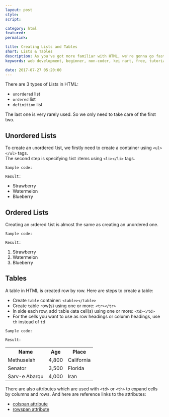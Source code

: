 ```yaml
---
layout: post
style:
script:

category: html
featured:
permalink:

title: Creating Lists and Tables
short: Lists & Tables
description: As you've got more familiar with HTML, we're gonna go fast in this tutorial. <br>Lists and Tables are popular way to represent content. <br>Let's talk about them using HTML.
keywords: web development, beginner, non-coder, kei nart, free, tutorial, coding, programming, code nart, html, ordered, unordered, list, table

date: 2017-07-27 05:20:00
---
```


There are 3 types of Lists in HTML:

- `unordered` list
- `ordered` list
- `definition` list

The last one is very rarely used. So we only need to take care of the first two.

## Unordered Lists

To create an `u`nordered `l`ist, we firstly need to create a container using
`<ul></ul>` tags.  
The second step is specifying `l`ist `i`tems using `<li></li>` tags.

`Sample code:`
<script src="https://gist.github.com/codenart/27549a909e71ffd70d9b8a98e0a9b6b5.js"></script>

`Result:`

- Strawberry
- Watermelon
- Blueberry

## Ordered Lists

Creating an `o`rdered `l`ist is almost the same as creating an unordered one.

`Sample code:`
<script src="https://gist.github.com/codenart/1babf924dd1c4ded2bbcdf5bb95c80bc.js"></script>

`Result:`
1. Strawberry
2. Watermelon
3. Blueberry

## Tables

A table in HTML is created row by row. Here are steps to create a table:

- Create `table` container: `<table></table>`
- Create `t`able `r`ow(s) using one or more: `<tr></tr>`
- In side each row, add `t`able `d`ata cell(s) using one or more: `<td></td>`
- For the cells you want to use as row headings or column headings, use `th` instead of `td`

`Sample code:`
<script src="https://gist.github.com/codenart/7b49f6a66484ebcba0ce71f8496e44a3.js"></script>

`Result:`
<table class="table">
   <tr>
      <th>Name</th>
      <th>Age</th>
      <th>Place</th>
   </tr>

   <tr>
      <td>Methuselah</td>
      <td>4,800</td>
      <td>California</td>
   </tr>

   <tr>
      <td>Senator</td>
      <td>3,500</td>
      <td>Florida</td>
   </tr>

   <tr>
      <td>Sarv-e Abarqu</td>
      <td>4,000</td>
      <td>Iran</td>
   </tr>
</table>

There are also attributes which are used with `<td>` or `<th>` to expand cells
by columns and rows. And here are reference links to the attributes:

- [colspan attribute](https://www.w3schools.com/tags/att_colspan.asp "ext")
- [rowspan attribute](https://www.w3schools.com/tags/att_rowspan.asp "ext")
